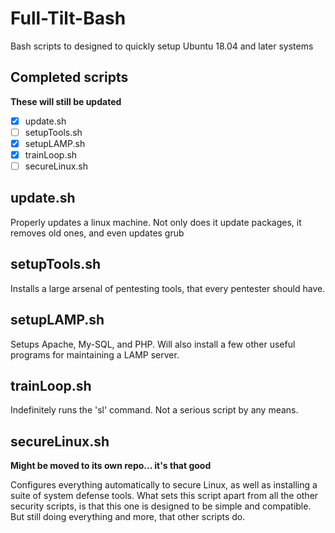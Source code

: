 # Full-Tilt-Bash
Bash scripts to designed to quickly setup Ubuntu 18.04 and later systems

## Completed scripts
**These will still be updated**
- [x] update.sh
- [ ] setupTools.sh
- [x] setupLAMP.sh
- [x] trainLoop.sh
- [ ] secureLinux.sh

## update.sh
Properly updates a linux machine. Not only does it update packages, it removes old ones, and even updates grub

## setupTools.sh
Installs a large arsenal of pentesting tools, that every pentester should have.

## setupLAMP.sh
Setups Apache, My-SQL, and PHP. Will also install a few other useful programs for maintaining a LAMP server.

## trainLoop.sh
Indefinitely runs the 'sl' command. Not a serious script by any means.

## secureLinux.sh
**Might be moved to its own repo... it's that good**

Configures everything automatically to secure Linux, as well as installing a suite of system defense tools. What sets this script apart from all the other security scripts, is that this one is designed to be simple and compatible. But still doing everything and more, that other scripts do.
